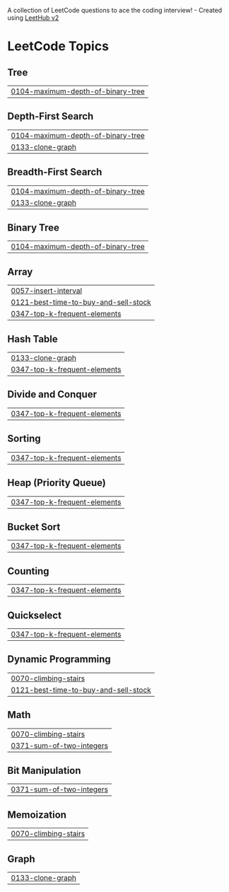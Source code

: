 A collection of LeetCode questions to ace the coding interview! - Created using [LeetHub v2](https://github.com/arunbhardwaj/LeetHub-2.0)
<!---LeetCode Topics Start-->
# LeetCode Topics
## Tree
|  |
| ------- |
| [0104-maximum-depth-of-binary-tree](https://github.com/Saputsirk/LeetCode-Jean-Christophe/tree/master/0104-maximum-depth-of-binary-tree) |
## Depth-First Search
|  |
| ------- |
| [0104-maximum-depth-of-binary-tree](https://github.com/Saputsirk/LeetCode-Jean-Christophe/tree/master/0104-maximum-depth-of-binary-tree) |
| [0133-clone-graph](https://github.com/Saputsirk/LeetCode-Jean-Christophe/tree/master/0133-clone-graph) |
## Breadth-First Search
|  |
| ------- |
| [0104-maximum-depth-of-binary-tree](https://github.com/Saputsirk/LeetCode-Jean-Christophe/tree/master/0104-maximum-depth-of-binary-tree) |
| [0133-clone-graph](https://github.com/Saputsirk/LeetCode-Jean-Christophe/tree/master/0133-clone-graph) |
## Binary Tree
|  |
| ------- |
| [0104-maximum-depth-of-binary-tree](https://github.com/Saputsirk/LeetCode-Jean-Christophe/tree/master/0104-maximum-depth-of-binary-tree) |
## Array
|  |
| ------- |
| [0057-insert-interval](https://github.com/Saputsirk/LeetCode-Jean-Christophe/tree/master/0057-insert-interval) |
| [0121-best-time-to-buy-and-sell-stock](https://github.com/Saputsirk/LeetCode-Jean-Christophe/tree/master/0121-best-time-to-buy-and-sell-stock) |
| [0347-top-k-frequent-elements](https://github.com/Saputsirk/LeetCode-Jean-Christophe/tree/master/0347-top-k-frequent-elements) |
## Hash Table
|  |
| ------- |
| [0133-clone-graph](https://github.com/Saputsirk/LeetCode-Jean-Christophe/tree/master/0133-clone-graph) |
| [0347-top-k-frequent-elements](https://github.com/Saputsirk/LeetCode-Jean-Christophe/tree/master/0347-top-k-frequent-elements) |
## Divide and Conquer
|  |
| ------- |
| [0347-top-k-frequent-elements](https://github.com/Saputsirk/LeetCode-Jean-Christophe/tree/master/0347-top-k-frequent-elements) |
## Sorting
|  |
| ------- |
| [0347-top-k-frequent-elements](https://github.com/Saputsirk/LeetCode-Jean-Christophe/tree/master/0347-top-k-frequent-elements) |
## Heap (Priority Queue)
|  |
| ------- |
| [0347-top-k-frequent-elements](https://github.com/Saputsirk/LeetCode-Jean-Christophe/tree/master/0347-top-k-frequent-elements) |
## Bucket Sort
|  |
| ------- |
| [0347-top-k-frequent-elements](https://github.com/Saputsirk/LeetCode-Jean-Christophe/tree/master/0347-top-k-frequent-elements) |
## Counting
|  |
| ------- |
| [0347-top-k-frequent-elements](https://github.com/Saputsirk/LeetCode-Jean-Christophe/tree/master/0347-top-k-frequent-elements) |
## Quickselect
|  |
| ------- |
| [0347-top-k-frequent-elements](https://github.com/Saputsirk/LeetCode-Jean-Christophe/tree/master/0347-top-k-frequent-elements) |
## Dynamic Programming
|  |
| ------- |
| [0070-climbing-stairs](https://github.com/Saputsirk/LeetCode-Jean-Christophe/tree/master/0070-climbing-stairs) |
| [0121-best-time-to-buy-and-sell-stock](https://github.com/Saputsirk/LeetCode-Jean-Christophe/tree/master/0121-best-time-to-buy-and-sell-stock) |
## Math
|  |
| ------- |
| [0070-climbing-stairs](https://github.com/Saputsirk/LeetCode-Jean-Christophe/tree/master/0070-climbing-stairs) |
| [0371-sum-of-two-integers](https://github.com/Saputsirk/LeetCode-Jean-Christophe/tree/master/0371-sum-of-two-integers) |
## Bit Manipulation
|  |
| ------- |
| [0371-sum-of-two-integers](https://github.com/Saputsirk/LeetCode-Jean-Christophe/tree/master/0371-sum-of-two-integers) |
## Memoization
|  |
| ------- |
| [0070-climbing-stairs](https://github.com/Saputsirk/LeetCode-Jean-Christophe/tree/master/0070-climbing-stairs) |
## Graph
|  |
| ------- |
| [0133-clone-graph](https://github.com/Saputsirk/LeetCode-Jean-Christophe/tree/master/0133-clone-graph) |
<!---LeetCode Topics End-->